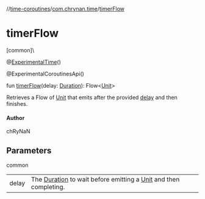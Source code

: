 //[time-coroutines](../../index.md)/[com.chrynan.time](index.md)/[timerFlow](timer-flow.md)

# timerFlow

[common]\

@[ExperimentalTime](https://kotlinlang.org/api/latest/jvm/stdlib/kotlin.time/-experimental-time/index.html)()

@ExperimentalCoroutinesApi()

fun [timerFlow](timer-flow.md)(delay: [Duration](https://kotlinlang.org/api/latest/jvm/stdlib/kotlin.time/-duration/index.html)): Flow<[Unit](https://kotlinlang.org/api/latest/jvm/stdlib/kotlin/-unit/index.html)>

Retrieves a Flow of [Unit](https://kotlinlang.org/api/latest/jvm/stdlib/kotlin/-unit/index.html) that emits after the provided [delay](timer-flow.md) and then finishes.

#### Author

chRyNaN

## Parameters

common

| | |
|---|---|
| delay | The [Duration](https://kotlinlang.org/api/latest/jvm/stdlib/kotlin.time/-duration/index.html) to wait before emitting a [Unit](https://kotlinlang.org/api/latest/jvm/stdlib/kotlin/-unit/index.html) and then completing. |
